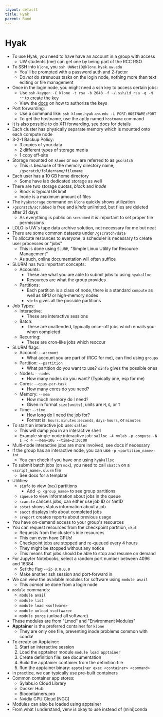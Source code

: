 ```yaml
---
layout: default
title: Hyak
parent: Rand
---
```


# Hyak

- To use Hyak, you need to have have an account in a group with access
    - UW students (me) can get one by being part of the RCC RSO
- To SSH into `klone`, you `ssh UWNetID@klone.hyak.uw.edu`
    - You'll be prompted with a password auth and 2-factor
    - Do *not* do strenuous tasks on the login node, nothing more than text editing or file management
- Once in the login node, you might need a ssh key to access certain jobs:
    - Use `ssh-keygen -C klone -t rsa -b 2048 -f ~/.ssh/id_rsa -q -N ""` to create the key
    - View the [docs](https://hyak.uw.edu/docs/setup/intracluster-keys) on how to authorize the keys
- Port forwarding:
    - Use a command like: `ssh klone.hyak.uw.edu -L PORT:HOSTNAME:PORT`
    - To get the hostname, use the aptly named `hostname` command
- It is also possible to do X11 forwarding, see docs for details
- Each cluster has physically separate memory which is mounted onto each compute node
- 3-2-1 Backup Policy:
    - 3 copies of your data
    - 2 different types of storage media
    - 1 copy off-site
- Storage mounted on `klone` or `mox` are referred to as `gscratch`
    - This is because of the memory directory name, `/gscratch/foldername/filename`
- Each user has a 10 GB home directory
    - Some have lab dedicated storage as well
- There are two storage quotas, *block* and *inode*
    - Block is typical GB limit
    - Inode is a maximum amount of files
- The `hyakstorage` command on `klone` quickly shows utilization
- `/gscratch/scrubbed` is free and *kinda* unlimited, but files are deleted after 21 days
    - As everything is public on `scrubbed` it is important to set proper file permissions
- LOLO is UW's tape data archive solution, not necessary for me but neat
- There are some common datasets under `/gscratch/data`
- To allocate resources to everyone, a scheduler is necessary to create user processes or "jobs"
    - This is done using `SLURM`, "Simple Linux Utility for Resource Management"
    - As such, online documentation will often suffice
- SLURM has two important concepts:
    - Accounts:
        - These are what you are able to submit jobs to using `hyakalloc`
        - Resources are what the group provides
    - Partitions:
        - Each partition is a class of node, there is a standard `compute` as well as GPU or high-memory nodes
        - `sinfo` gives all the possible partitions
- Job Types:
    - Interactive:
        - These are interactive sessions
    - Batch:
        - These are unattended, typically once-off jobs which emails you when completed
    - Recurring:
        - These are cron-like jobs which reoccur
- SLURM flags:
    - Account: `--account`
        - What account you are part of (RCC for me), can find using `groups`
    - Partition: `--partition`
        - What partition do you want to use? `sinfo` gives the possible ones
    - Nodes: `--nodes`
        - How many nodes do you want? (Typically one, esp for me)
    - Cores: `--cpus-per-task`
        - How many cores do you need?
    - Memory: `--mem`
        - How much memory do I need?
        - Given in format `size[units]`, units are `M`, `G`, or `T`
    - Time: `--time`
        - How long do I need the job for?
        - Format is: `hours:minutes:seconds`, `days-hours`, or `minutes`
- To start an interactive job use: `salloc`
    - This will dump you in an interactive shell
    - Example single-node interactive job: `salloc -A mylab -p compute -N 1 -c 4 --mem=10G --time=2:30:00`
- Multi-node interactive jobs are more involved, see docs if necessary
- If the group has an interactive node, you can use `-p <partition_name>-int`
    - You can check if you have one using `hyakalloc`
- To submit batch jobs (on `mox`), you need to call `sbatch` on a `<script_name>.slurm` file
    - See docs for a template
- Utilities:
    - `sinfo` to view (`mox`) partitions
        - Add `-p <group_name>` to see group partitions
    - `squeue` to view information about jobs in the queue
    - `scancle` cancels jobs, can either use job ID or NetID
    - `sstat` shows status information about a job
    - `sacct` displays info about completed jobs
    - `sreport` creates reports about previous usage
- You have on-demand access to your group's resources
- You can request resources from the checkpoint partition, `ckpt`
    - Requests from the cluster's idle resources
    - This can even have GPUs!
    - Checkpoint jobs are stopped and re-queued every 4 hours
    - They might be stopped without any notice
    - This means that jobs should be able to stop and resume on demand
- For Jupyter Notebooks, select a random port number between 4096 and 16384
    - Set the flag `--ip 0.0.0.0`
    - Make another ssh session and port-forward in
- We can view the available modules for software using `module avail`
    - This *cannot* be done from a login node
- `module` commands:
    - `module avail`
    - `module list`
    - `module load <software>`
    - `module unload <software>`
    - `module purge` (unload all software)
- These modules are from "Lmod" and "Environment Modules"
- **Apptainer** is the preferred container for `klone`
    - They are only one file, preventing inode problems common with conda!
- To create an Apptainer:
    1. Start an interactive session
    2. Load the apptainer module `module load apptainer`
    3. Create definition file: see documentation
    4. Build the apptainer container from the definition file
    5. Run the apptainer binary: `apptainer exec <container> <command>`
- In practice, we can typically use pre-built containers    
- Common container app stores:
    - Sylabs.io Cloud Library
    - Docker Hub
    - Biocontainers.pro
    - Nvidia GPU Cloud (NGC)
- Modules can also be loaded using apptainer
- From what I understand, venv is okay to use instead of (mini)conda
